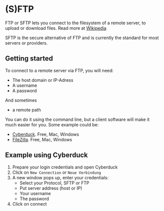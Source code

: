 # (S)FTP

FTP or SFTP lets you connect to the filesystem of a remote server, to upload or download files. Read more at [Wikipedia](https://en.wikipedia.org/wiki/File_Transfer_Protocol)

SFTP is the secure alternative of FTP and is currently the standard for most servers or providers.

## Getting started

To connect to a remote server via FTP, you will need:
- The host domain or IP-Adress
- A username
- A password

And sometimes
- a remote path

You can do it using the command line, but a client software will make it much easier for you. Some example could be:

- [Cyberduck](https://cyberduck.io). Free, Mac, Windows
- [FileZilla](https://filezilla-project.org). Free, Mac, Windows

## Example using Cyberduck

1. Prepare your login credentials and open Cyberduck
2. Click on `New Connection` or `Neue Verbindung`
3. A new window pops up, enter your credentials:
    - Select your Protocol, SFTP or FTP
    - Put server address (host or IP)
    - Your username
    - The password
4. Click on connect
